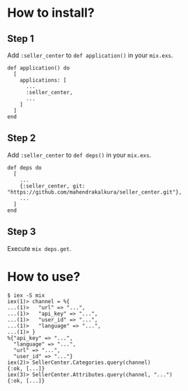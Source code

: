 How to install?
===============

Step 1
------

Add `:seller_center` to `def application()` in your `mix.exs`.

```
def application() do
  [
    applications: [
      ...
      :seller_center,
      ...
    ]
  ]
end
```

Step 2
------

Add `:seller_center` to `def deps()` in your `mix.exs`.

```
def deps do
  [
    ...
    {:seller_center, git: "https://github.com/mahendrakalkura/seller_center.git"},
    ...
  ]
end
```

Step 3
------

Execute `mix deps.get`.

How to use?
===========

```
$ iex -S mix
iex(1)> channel = %{
...(1)>   "url" => "...",
...(1)>   "api_key" => "...",
...(1)>   "user_id" => "...",
...(1)>   "language" => "...",
...(1)> }
%{"api_key" => "...",
  "language" => "...",
  "url" => "...",
  "user_id" => "..."}
iex(2)> SellerCenter.Categories.query(channel)
{:ok, [...]}
iex(3)> SellerCenter.Attributes.query(channel, "...")
{:ok, [...]}
```
